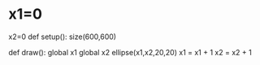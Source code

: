 # x1=0
x2=0
def setup():
    size(600,600)
    
def draw():
    global x1
    global x2
    ellipse(x1,x2,20,20)
    x1 = x1 + 1
    x2 = x2 + 1
